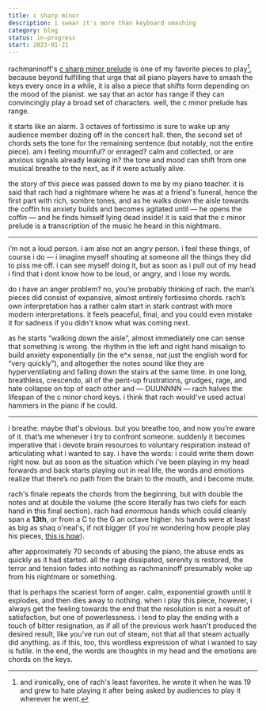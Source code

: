```yaml
---
title: c sharp minor
description: i swear it's more than keyboard smashing
category: blog
status: in-progress
start: 2023-01-21
---
```



rachmaninoff's [c sharp minor prelude](https://www.youtube.com/watch?v=ZcG-DnGdWRw) is one of my favorite pieces to play[^1], because beyond fulfilling that urge that all piano players have to smash the keys every once in a while, it is also a piece that shifts form depending on the mood of the pianist. we say that an actor has range if they can convincingly play a broad set of characters. well, the c minor prelude has range.

it starts like an alarm. 3 octaves of fortissimo is sure to wake up any audience member dozing off in the concert hall. then, the second set of chords sets the tone for the remaining sentence (but notably, not the entire piece). am i feeling mournful? or enraged? calm and collected, or are anxious signals already leaking in? the tone and mood can shift from one musical breathe to the next, as if it were actually alive.

the story of this piece was passed down to me by my piano teacher. 
it is said that rach had a nightmare where he was at a friend's funeral, hence the first part with rich, sombre tones, and as he walks down the aisle towards the coffin his anxiety builds and becomes agitated until — he opens the coffin — and he finds himself lying dead inside! it is said that the c minor prelude is a transcription of the music he heard in this nightmare. 

---

i’m not a loud person. i am also not an angry person. 
i feel these things, of course i do — i imagine myself shouting at someone all the things they did to piss me off. 
i can see myself doing it, but as soon as i pull out of my head i find that i dont know how to be loud, or angry, and i lose my words. 

do i have an anger problem? no, you’re probably thinking of rach. the man’s pieces did consist of expansive, almost entirely fortissimo chords.
rach’s own interpretation has a rather calm start in stark contrast with more modern interpretations. 
it feels peaceful, final, and you could even mistake it for sadness if you didn't know what was coming next. 

as he starts “walking down the aisle”, almost immediately one can sense that something is wrong. 
the rhythm in the left and right hand misalign to build anxiety exponentially (in the e^x sense, not just the english word for “very quickly”), and altogether the notes sound like they are hyperventilating and falling down the stairs at the same time. 
in one long, breathless, crescendo, all of the pent-up frustrations, grudges, rage, and hate collapse on top of each other and — DUUNNNN — rach halves the lifespan of the c minor chord keys.
i think that rach would've used actual hammers in the piano if he could.

---

i breathe. maybe that's obvious. but you breathe too, and now you’re aware of it. that’s me whenever i try to confront someone. 
suddenly it becomes imperative that i devote brain resources to voluntary respiration instead of articulating what i wanted to say. 
i have the words: i could write them down right now. 
but as soon as the situation which i've been playing in my head forwards and back starts playing out in real life, the words and emotions realize that there’s no path from the brain to the mouth, and i become mute. 

rach's finale repeats the chords from the beginning, but with double the notes and at double the volume (the score literally has two clefs for each hand in this final section). 
rach had _enormous_ hands which could cleanly span a **13th**, or from a C to the G an octave higher. his hands were at least as big as shaq o'neal's, if not bigger (if you're wondering how people play his pieces, [this is how](https://www.youtube.com/watch?v=ifKKlhYF53w)). 

after approximately 70 seconds of abusing the piano, the abuse ends as quickly as it had started. 
all the rage dissipated, serenity is restored, the terror and tension fades into nothing as rachmaninoff presumably woke up from his nightmare or something.

that is perhaps the scariest form of anger. calm, exponential growth until it explodes, and then dies away to nothing.
when i play this piece, however, i always get the feeling towards the end that the resolution is not a result of satisfaction, but one of powerlessness. 
i tend to play the ending with a touch of bitter resignation, as if all of the previous work hasn't produced the desired result, like you've run out of steam, not that all that steam actually did anything. 
as if this, too, this wordless expression of what i wanted to say is futile. 
in the end, the words are thoughts in my head and the emotions are chords on the keys. 

 
[^1]: and ironically, one of rach's least favorites. he wrote it when he was 19 and grew to hate playing it after being asked by audiences to play it wherever he went.
